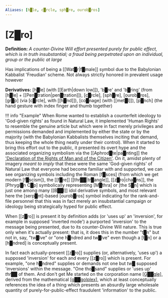 ```yaml
---
Aliases: [h█le, c█rcle, sph█re, ourob█ros]
---
```

# **[Z█ro]**

**Definition:** *A counter-Divine Will effort presented purely for public effect, which is in truth insubstantial; a fraud being perpetrated upon an individual, group or the public at large*

Has implications of being a [[Wat█r|f█male]] symbol due to the Babylonian Kabbalist 'Freudian' scheme.  Not always strictly honored in prevalent usage however

**Derivatives:** [h█le] (with [[Earth|down low]]), 'b█re' and 'b█ring' (from [h█le] + [[Pen█tration|pen█tration]]), [c█rcle], [sph█re], [ourob█ros], [gr█p] (via [c█rcle], with [[h█nd]]), [co█nage] (with [[met█l]]), [p█nch] (the hand gesture with index finger and thumb together)

!!! info "Example"
    When Rome wanted to establish a counterfeit ideology to 'God-given rights' as found in Natural Law, it implemented 'Human Rights' to resemble the genuine article but which were in fact merely privileges and permissions demanded and implemented by either the state or by the majority (with the Babylonian Kabbalists themselves inciting that demand, thus keeping the whole thing neatly under their control).  When it started to bring this effort out to the public, it presented its overt hype and the associated organizing symbolism via the [[Aphrod█te|pa█nting]] the ['Declaration of the Rights of Man and of the Citizen'](https://upload.wikimedia.org/wikipedia/commons/6/6c/Declaration_of_the_Rights_of_Man_and_of_the_Citizen_in_1789.jpg).  On it, amidst plenty of imagery *meant to imply* that these were the same 'God-given rights' of Natural Law that everyone had become familiar with and supported, we can see organizing symbols including the Roman [f█sces] (from which we get modern [f█scism]), the [[f█re]] [[thr██|tr█angle]], [[z█ro|cha█ns]], the [Phrygi█n C█p] symbolically representing [M█thra] or [the S█n] which is just one among many [[B██l]] idol derivative symbols, and most relevant here the [serp█nt]-based [ourob█ros] symbol indicating for the rank-and-file personnel that this was in fact merely an insubstantial campaign or ideology being strategically hyped for public effect.

When [[z█ro]] is present it by definition adds (or 'uses up' an 'inversion', for example in supposed 'inverted mode') a purported 'inversion' to the message being presented, due to its counter-Divine Will nature.  This is true only when it's actually present; that is, it does this in the number "t█n" but not in, say, "tw█lve" or "one h█ndred and tw█lve" even though a [t█n] or a [h█ndred] is conceptually present.

In fact each actually-present [[z█ro]] supplies (or, alternatively, 'uses up') a supposed 'inversion' for each and every [[z█ro]] which is present.  For example, "one h█ndred" supplies or demands not one but *tw█* supposed 'inversions' within the message.  "One tho█sand" supplies or 'uses up' *thr██* of them.  And don't get Me started on the corporation name [\[G██gle\]](https://www.google.com/), derived from the mathematical [\[g██golplex\]](https://en.wikipedia.org/wiki/Googolplex), which at least conceptually references the idea of a thing which presents an absurdly large wholesale quantity of purely-for-public-effect fraudulent 'information' to the public.

